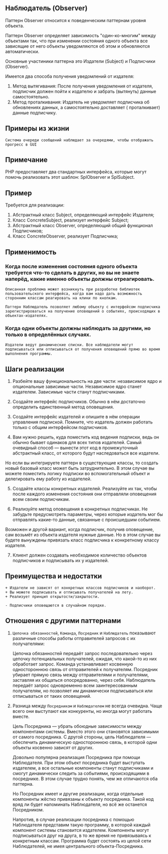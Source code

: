 ## Наблюдатель (Observer)

Паттерн Observer относится к поведенческим паттернам уровня объекта.

Паттерн Observer определяет зависимость "один-ко-многим" между объектами так, что при изменении состояния одного объекта
все зависящие от него объекты уведомляются об этом и обновляются автоматически.

Основные участиники паттерна это Издатели (Subject) и Подписчики (Observer).

Имеется два способа получения уведомлений от издателя:

1. Метод вытягивания: После получения уведомления от издателя, подписчик должен пойти к издателю и забрать (вытянуть)
   данные самостоятельно.
2. Метод проталкивания: Издатель не уведомляет подписчика об обновлениях данных, а самостоятельно доставляет (
   проталкивает) данные подписчику.

## Примеры из жизни

    Система очереди сообщений наблюдает за очередями, чтобы отображать прогресс в GUI

## Примечание

PHP предоставляет два стандартных интерфейса, которые могут помочь реализовать этот шаблон: SplObserver и SplSubject.

## Пример

Требуется для реализации:

1. Абстрактный класс Subject, определяющий интерфейс Издателя;
2. Класс ConcreteSubject, реализует интерфейс Subject;
3. Абстрактный класс Observer, определяющий общий функционал Подписчиков;
4. Класс ConcreteObserver, реализует Подписчика;

## Применимость

### Когда после изменения состояния одного объекта требуется что-то сделать в других, но вы не знаете наперёд, какие именно объекты должны отреагировать.

    Описанная проблема может возникнуть при разработке библиотек пользовательского интерфейса, когда вам надо дать возможность сторонним классам реагировать на клики по кнопкам.

    Паттерн Наблюдатель позволяет любому объекту с интерфейсом подписчика зарегистрироваться на получение оповещений о событиях, происходящих в объектах-издателях.

### Когда одни объекты должны наблюдать за другими, но только в определённых случаях.

    Издатели ведут динамические списки. Все наблюдатели могут подписываться или отписываться от получения оповещений прямо во время выполнения программы.

## Шаги реализации

1. Разбейте вашу функциональность на две части: независимое ядро и опциональные зависимые части. Независимое ядро станет
   издателем. Зависимые части станут подписчиками.

2. Создайте интерфейс подписчиков. Обычно в нём достаточно определить единственный метод оповещения.

3. Создайте интерфейс издателей и опишите в нём операции управления подпиской. Помните, что издатель должен работать
   только с общим интерфейсом подписчиков.

4. Вам нужно решить, куда поместить код ведения подписки, ведь он обычно бывает одинаков для всех типов издателей. Самый
   очевидный способ — вынести этот код в промежуточный абстрактный класс, от которого будут наследоваться все издатели.

Но если вы интегрируете паттерн в существующие классы, то создать новый базовый класс может быть затруднительно. В этом
случае вы можете поместить логику подписки во вспомогательный объект и делегировать ему работу из издателей.

5. Создайте классы конкретных издателей. Реализуйте их так, чтобы после каждого изменения состояния они отправляли
   оповещения всем своим подписчикам.

6. Реализуйте метод оповещения в конкретных подписчиках. Не забудьте предусмотреть параметры, через которые издатель мог
   бы отправлять какие-то данные, связанные с происшедшим событием.

Возможен и другой вариант, когда подписчик, получив оповещение, сам возьмёт из объекта издателя нужные данные. Но в этом
случае вы будете вынуждены привязать класс подписчика к конкретному классу издателя.

7. Клиент должен создавать необходимое количество объектов подписчиков и подписывать их у издателей.

## Преимущества и недостатки

    + Издатели не зависят от конкретных классов подписчиков и наоборот.
    + Вы можете подписывать и отписывать получателей на лету.
    + Реализует принцип открытости/закрытости.

    - Подписчики оповещаются в случайном порядке.

## Отношения с другими паттернами

1. `Цепочка обязанностей`, `Команда`, `Посредник` и `Наблюдатель` показывают различные способы работы отправителей
   запросов с их получателями:

   Цепочка обязанностей передаёт запрос последовательно через цепочку потенциальных получателей, ожидая, что какой-то из
   них обработает запрос.
   Команда устанавливает косвенную одностороннюю связь от отправителей к получателям.
   Посредник убирает прямую связь между отправителями и получателями, заставляя их общаться опосредованно, через себя.
   Наблюдатель передаёт запрос одновременно всем заинтересованным получателям, но позволяет им динамически подписываться
   или отписываться от таких оповещений.

2. Разница между `Посредником` и `Наблюдателем` не всегда очевидна. Чаще всего они выступают как конкуренты, но иногда
   могут работать вместе.

   Цель Посредника — убрать обоюдные зависимости между компонентами системы. Вместо этого они становятся зависимыми от
   самого посредника. С другой стороны, цель Наблюдателя — обеспечить динамическую одностороннюю связь, в которой одни
   объекты косвенно зависят от других.

   Довольно популярна реализация Посредника при помощи Наблюдателя. При этом объект посредника будет выступать
   издателем, а все остальные компоненты станут подписчиками и смогут динамически следить за событиями, происходящими в
   посреднике. В этом случае трудно понять, чем же отличаются оба паттерна.

   Но Посредник имеет и другие реализации, когда отдельные компоненты жёстко привязаны к объекту посредника. Такой код
   вряд ли будет напоминать Наблюдателя, но всё же останется Посредником.

   Напротив, в случае реализации посредника с помощью Наблюдателя представим такую программу, в которой каждый компонент
   системы становится издателем. Компоненты могут подписываться друг на друга, в то же время не привязываясь к
   конкретным классам. Программа будет состоять из целой сети Наблюдателей, не имея центрального объекта-Посредника.



